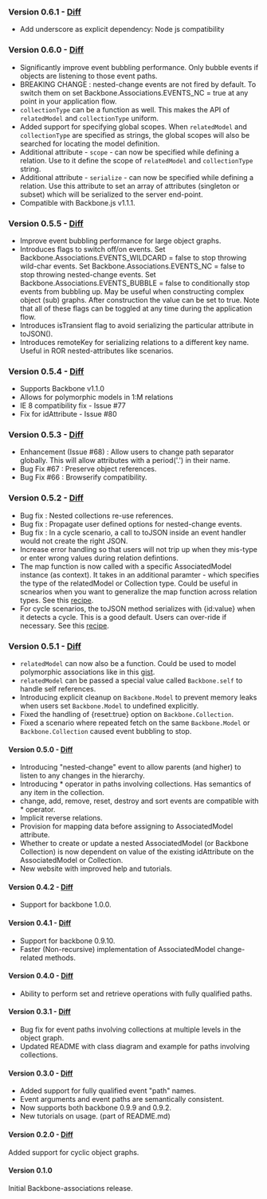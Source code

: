 ### Version 0.6.1 - [Diff](https://github.com/dhruvaray/backbone-associations/compare/v0.6.0...v0.6.1)

* Add underscore as explicit dependency: Node js compatibility

### Version 0.6.0 - [Diff](https://github.com/dhruvaray/backbone-associations/compare/v0.5.5...v0.6.0)

* Significantly improve event bubbling performance. Only bubble events if objects are listening to those event paths. 
* BREAKING CHANGE : nested-change events are not fired by default. To switch them on set Backbone.Associations.EVENTS_NC = true at any point in your application flow.
* `collectionType` can be a function as well. This makes the API of `relatedModel` and `collectionType` uniform.
* Added support for specifying global scopes. When `relatedModel` and `collectionType` are specified as strings, the global scopes will also be searched for locating the model definition.
* Additional attribute - `scope` - can now be specified while defining a relation. Use to it define the scope of `relatedModel` and `collectionType` string.
* Additional attribute - `serialize` - can now be specified while defining a relation. Use this attribute to set an array of attributes (singleton or subset) which will be serialized to the server end-point. 
* Compatible with Backbone.js v1.1.1.

### Version 0.5.5 - [Diff](https://github.com/dhruvaray/backbone-associations/compare/v0.5.4...v0.5.5)

* Improve event bubbling performance for large object graphs.
* Introduces flags to switch off/on events. Set Backbone.Associations.EVENTS_WILDCARD = false to stop throwing wild-char events. Set Backbone.Associations.EVENTS_NC = false to stop throwing nested-change events. Set Backbone.Associations.EVENTS_BUBBLE = false to conditionally stop events from bubbling up. May be useful when constructing complex object (sub) graphs. After construction the value can be set to true. Note that all of these flags can be toggled at any time during the application flow.
* Introduces isTransient flag to avoid serializing the particular attribute in toJSON().
* Introduces remoteKey for serializing relations to a different key name. Useful in ROR nested-attributes like scenarios.

### Version 0.5.4 - [Diff](https://github.com/dhruvaray/backbone-associations/compare/v0.5.3...v0.5.4)

* Supports Backbone v1.1.0
* Allows for polymorphic models in 1:M relations
* IE 8 compatibility fix - Issue #77
* Fix for idAttribute - Issue #80

### Version 0.5.3 - [Diff](https://github.com/dhruvaray/backbone-associations/compare/v0.5.2...v0.5.3)

* Enhancement (Issue #68) : Allow users to change path separator globally. This will allow attributes with a period('.') in their name.
* Bug Fix #67 : Preserve object references.
* Bug Fix #66 : Browserify compatibility.

### Version 0.5.2 - [Diff](https://github.com/dhruvaray/backbone-associations/compare/v0.5.1...v0.5.2)

* Bug fix : Nested collections re-use references.
* Bug fix : Propagate user defined options for nested-change events.
* Bug fix : In a cycle scenario, a call to toJSON inside an event handler would not create the right JSON.
* Increase error handling so that users will not trip up when they mis-type or enter wrong values during relation defintions.
* The map function is now called with a specific AssociatedModel instance (as context). It takes in an additional paramter - which specifies the type of the relatedModel or Collection type. Could be useful in scnearios when you want to generalize the map function across relation types. See this [recipe](http://dhruvaray.github.io/backbone-associations/recipes.html#tut-map2).
* For cycle scenarios, the toJSON method serializes with {id:value} when it detects a cycle. This is a good default. Users can over-ride if necessary. See this [recipe](http://dhruvaray.github.io/backbone-associations/recipes.html#tut-rev).

### Version 0.5.1 - [Diff](https://github.com/dhruvaray/backbone-associations/compare/v0.5.0...v0.5.1)

* `relatedModel` can now also be a function. Could be used to model polymorphic associations like in this [gist](https://gist.github.com/dhruvaray/5988996).
* `relatedModel` can be passed a special value called `Backbone.self` to handle self references.
* Introducing explicit cleanup on `Backbone.Model` to prevent memory leaks when users set `Backbone.Model` to undefined explicitly.
* Fixed the handling of {reset:true} option on `Backbone.Collection`.
* Fixed a scenario where repeated fetch on the same `Backbone.Model` or `Backbone.Collection` caused event bubbling to stop.


#### Version 0.5.0 - [Diff](https://github.com/dhruvaray/backbone-associations/compare/v0.4.2...v0.5.0)
* Introducing "nested-change" event to allow parents (and higher) to listen to any changes in the hierarchy.
* Introducing * operator in paths involving collections. Has semantics of any item in the collection.
* change, add, remove, reset, destroy and sort events are compatible with * operator.
* Implicit reverse relations.
* Provision for mapping data before assigning to AssociatedModel attribute.
* Whether to create or update a nested AssociatedModel (or Backbone Collection) is now dependent on value of the
existing idAttribute on the AssociatedModel or Collection.
* New website with improved help and tutorials.

#### Version 0.4.2 - [Diff](https://github.com/dhruvaray/backbone-associations/compare/v0.4.1...v0.4.2)
* Support for backbone 1.0.0.

#### Version 0.4.1 - [Diff](https://github.com/dhruvaray/backbone-associations/compare/v0.4.0...v0.4.1)
* Support for backbone 0.9.10.
* Faster (Non-recursive) implementation of AssociatedModel change-related methods.

#### Version 0.4.0 - [Diff](https://github.com/dhruvaray/backbone-associations/compare/v0.3.1...v0.4.0)
* Ability to perform set and retrieve operations with fully qualified paths.

#### Version 0.3.1 - [Diff](https://github.com/dhruvaray/backbone-associations/compare/v0.3.0...v0.3.1)
* Bug fix for event paths involving collections at multiple levels in the object graph.
* Updated README with class diagram and example for paths involving collections.


#### Version 0.3.0 - [Diff](https://github.com/dhruvaray/backbone-associations/compare/v0.2.0...v0.3.0)
* Added support for fully qualified event "path" names.
* Event arguments and event paths are semantically consistent.
* Now supports both backbone 0.9.9 and 0.9.2.
* New tutorials on usage. (part of README.md)


#### Version 0.2.0 - [Diff](https://github.com/dhruvaray/backbone-associations/compare/v0.1.0...v0.2.0)
Added support for cyclic object graphs.

#### Version 0.1.0
Initial Backbone-associations release.

